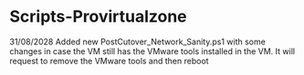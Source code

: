 # Scripts-Provirtualzone

31/08/2028
Added new PostCutover_Network_Sanity.ps1 with some changes in case the VM still has the VMware tools installed in the VM. It will request to remove the VMware tools and then reboot
